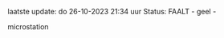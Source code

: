 laatste update: 
do 26-10-2023 21:34   uur 
Status: FAALT - geel - 
<div class="service Y">microstation</div>